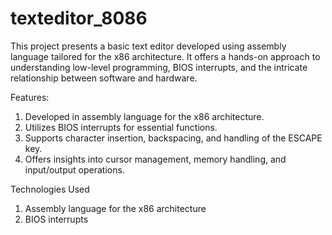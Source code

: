 # texteditor_8086

This project presents a basic text editor developed using assembly language tailored for the x86 architecture. It offers a hands-on approach to understanding low-level programming, BIOS interrupts, and the intricate relationship between software and hardware.

Features:
1. Developed in assembly language for the x86 architecture.
2. Utilizes BIOS interrupts for essential functions.
3. Supports character insertion, backspacing, and handling of the ESCAPE key.
4. Offers insights into cursor management, memory handling, and input/output operations.

Technologies Used
1. Assembly language for the x86 architecture
2. BIOS interrupts
